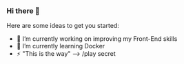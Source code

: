 ### Hi there 👋



Here are some ideas to get you started:

- 🔭 I’m currently working on improving my Front-End skills
- 🌱 I’m currently learning Docker 
- ⚡ "This is the way"
--> /play secret
